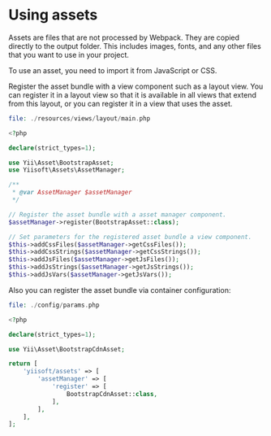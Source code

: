 # Using assets

Assets are files that are not processed by Webpack. They are copied directly to the output folder. This includes images,
fonts, and any other files that you want to use in your project.

To use an asset, you need to import it from JavaScript or CSS.

Register the asset bundle with a view component such as a layout view. You can register it in a layout view so that it 
is available in all views that extend from this layout, or you can register it in a view that uses the asset.

```php
file: ./resources/views/layout/main.php

<?php

declare(strict_types=1);

use Yii\Asset\BootstrapAsset;
use Yiisoft\Assets\AssetManager;

/**
 * @var AssetManager $assetManager
 */

// Register the asset bundle with a asset manager component.
$assetManager->register(BootstrapAsset::class);

// Set parameters for the registered asset bundle a view component.
$this->addCssFiles($assetManager->getCssFiles());
$this->addCssStrings($assetManager->getCssStrings());
$this->addJsFiles($assetManager->getJsFiles());
$this->addJsStrings($assetManager->getJsStrings());
$this->addJsVars($assetManager->getJsVars());
```

Also you can register the asset bundle via container configuration:

```php
file: ./config/params.php

<?php

declare(strict_types=1);

use Yii\Asset\BootstrapCdnAsset;

return [
    'yiisoft/assets' => [
        'assetManager' => [
            'register' => [
                BootstrapCdnAsset::class,
            ],
        ],
    ],
];
```
